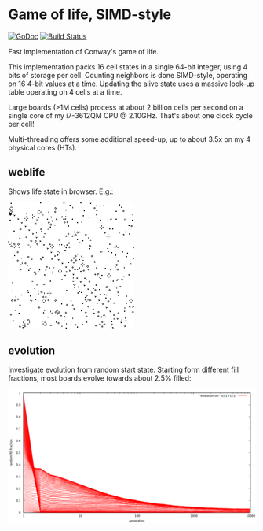 # Game of life, SIMD-style
[![GoDoc](https://godoc.org/github.com/barnex/life?status.svg)](https://godoc.org/github.com/barnex/life) [![Build Status](https://travis-ci.org/barnex/life.svg?branch=master)](https://travis-ci.org/barnex/life)

Fast implementation of Conway's game of life.

This implementation packs 16 cell states in a single 64-bit integer, using 4 bits of storage per cell. Counting neighbors is done SIMD-style, operating on 16 4-bit values at a time. Updating the alive state uses a massive look-up table operating on 4 cells at a time.

Large boards (>1M cells) process at about 2 billion cells per second on a single core of my i7-3612QM CPU @ 2.10GHz.
That's about one clock cycle per cell!

Multi-threading offers some additional speed-up, up to about 3.5x on my 4 physical cores (HTs).

## weblife
Shows life state in browser. E.g.:

![fig](img.png)

## evolution
Investigate evolution from random start state. Starting form different fill fractions, most boards evolve towards about 2.5% filled:

![fig](evolution.png)


